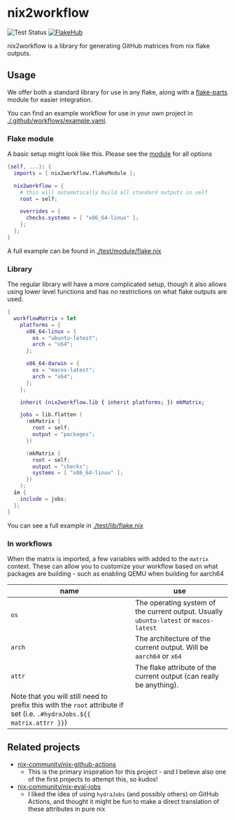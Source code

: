 # nix2workflow

![Test Status](https://github.com/getchoo/nix2workflow/actions/workflows/ci.yaml/badge.svg)
[![FlakeHub](https://img.shields.io/endpoint?url=https://flakehub.com/f/getchoo/nix2workflow/badge)](https://flakehub.com/flake/getchoo/nix2workflow)

nix2workflow is a library for generating GitHub matrices from nix flake outputs.

## Usage

We offer both a standard library for use in any flake, along with
a [flake-parts](https://flake.parts/) module for easier integration.

You can find an example workflow for use in your own project in
[./.github/workflows/example.yaml](./.github/workflows/example.yaml).

### Flake module

A basic setup might look like this. Please see the [module](./module.nix)
for all options

```nix
{self, ...}: {
  imports = [ nix2workflow.flakeModule ];

  nix2workflow = {
    # this will automatically build all standard outputs in self
    root = self;

    overrides = {
      checks.systems = [ "x86_64-linux" ];
    };
  };
}
```

A full example can be found in [./test/module/flake.nix](./test/module/flake.nix)

### Library

The regular library will have a more complicated setup, though
it also allows using lower level functions and has no restrictions on
what flake outputs are used.

```nix
{
  workflowMatrix = let
    platforms = {
      x86_64-linux = {
        os = "ubuntu-latest";
        arch = "x64";
      };

      x86_64-darwin = {
        os = "macos-latest";
        arch = "x64";
      };
    };

    inherit (nix2workflow.lib { inherit platforms; }) mkMatrix;

    jobs = lib.flatten (
      (mkMatrix {
        root = self;
        output = "packages";
      })

      (mkMatrix {
        root = self;
        output = "checks";
        systems = [ "x86_64-linux" ];
      })
    );
  in {
    include = jobs;
  };
}
```

You can see a full example in [./test/lib/flake.nix](./test/lib/flake.nix)

### In workflows

When the matrix is imported, a few variables with added to the `matrix` context.
These can allow you to customize your workflow based on what packages are building -
such as enabling QEMU when building for aarch64

| name | use |
| --- | --- |
| `os` | The operating system of the current output. Usually `ubuntu-latest` or `macos-latest` |
| `arch` | The architecture of the current output. Will be `aarch64` or `x64` |
| `attr` | The flake attribute of the current output (can really be anything).
 Note that you will still need to prefix this with the `root` attribute if set (i.e. `.#hydraJobs.${{ matrix.attrr }}`) |

## Related projects
  - [nix-community/nix-github-actions](https://github.com/nix-community/nix-github-actions/)
    - This is the primary inspiration for this project - and I believe also one of the first 
    projects to attempt this, so kudos!
  - [nix-community/nix-eval-jobs](https://github.com/nix-community/nix-eval-jobs)
    - I liked the idea of using `hydraJobs` (and possibly others) on GitHub Actions, and
    thought it might be fun to make a direct translation of these attributes in pure nix
